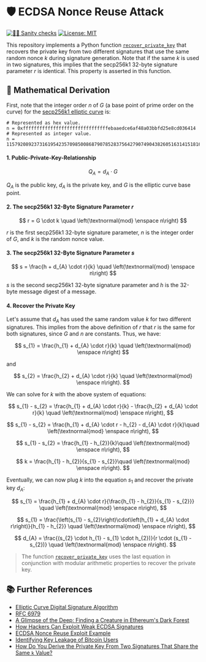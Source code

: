 # 🛡️ ECDSA Nonce Reuse Attack

[![👮‍♂️ Sanity checks](https://github.com/pcaversaccio/ecdsa-nonce-reuse-attack/actions/workflows/checks.yml/badge.svg)](https://github.com/pcaversaccio/ecdsa-nonce-reuse-attack/actions/workflows/checks.yml)
[![License: MIT](https://img.shields.io/badge/License-MIT-blue.svg)](https://opensource.org/license/mit)

This repository implements a Python function [`recover_private_key`](https://github.com/pcaversaccio/ecdsa-nonce-reuse-attack/blob/main/scripts/recover_private_key.py) that recovers the private key from two different signatures that use the same random nonce $k$ during signature generation. Note that if the same $k$ is used in two signatures, this implies that the secp256k1 32-byte signature parameter $r$ is identical. This property is asserted in this function.

## 🧠 Mathematical Derivation

First, note that the integer order $n$ of $G$ (a base point of prime order on the curve) for the [secp256k1 elliptic curve](https://en.bitcoin.it/wiki/Secp256k1) is:

```console
# Represented as hex value.
n = 0xfffffffffffffffffffffffffffffffebaaedce6af48a03bbfd25e8cd036414
# Represented as integer value.
n = 115792089237316195423570985008687907852837564279074904382605163141518161494337
```

#### 1. Public-Private-Key-Relationship

<!-- prettier-ignore-start -->
$$ Q_{A} = d_{A} \cdot G $$
<!-- prettier-ignore-end -->

$Q_{A}$ is the public key, $d_{A}$ is the private key, and $G$ is the elliptic curve base point.

#### 2. The secp256k1 32-Byte Signature Parameter $r$

<!-- prettier-ignore-start -->
$$ r = G \cdot k \quad \left(\textnormal{mod} \enspace n\right) $$
<!-- prettier-ignore-end -->

$r$ is the first secp256k1 32-byte signature parameter, $n$ is the integer order of $G$, and $k$ is the random nonce value.

#### 3. The secp256k1 32-Byte Signature Parameter $s$

<!-- prettier-ignore-start -->
$$ s = \frac{h + d_{A} \cdot r}{k} \quad \left(\textnormal{mod} \enspace n\right) $$
<!-- prettier-ignore-end -->

$s$ is the second secp256k1 32-byte signature parameter and $h$ is the 32-byte message digest of a message.

#### 4. Recover the Private Key

Let's assume that $d_{A}$ has used the same random value $k$ for two different signatures. This implies from the above definition of $r$ that $r$ is the same for both signatures, since $G$ and $n$ are constants. Thus, we have:

<!-- prettier-ignore-start -->
$$ s_{1} = \frac{h_{1} + d_{A} \cdot r}{k} \quad \left(\textnormal{mod} \enspace n\right) $$
<!-- prettier-ignore-end -->

and

<!-- prettier-ignore-start -->
$$ s_{2} = \frac{h_{2} + d_{A} \cdot r}{k} \quad \left(\textnormal{mod} \enspace n\right). $$
<!-- prettier-ignore-end -->

We can solve for $k$ with the above system of equations:

<!-- prettier-ignore-start -->
$$ s_{1} - s_{2} =  \frac{h_{1} + d_{A} \cdot r}{k} - \frac{h_{2} + d_{A} \cdot r}{k} \quad \left(\textnormal{mod} \enspace n\right), $$

$$ s_{1} - s_{2} =  \frac{h_{1} + d_{A} \cdot r - h_{2} - d_{A} \cdot r}{k}\quad \left(\textnormal{mod} \enspace n\right), $$

$$ s_{1} - s_{2} =  \frac{h_{1} - h_{2}}{k}\quad \left(\textnormal{mod} \enspace n\right), $$

$$ k =  \frac{h_{1} - h_{2}}{s_{1} - s_{2}}\quad \left(\textnormal{mod} \enspace n\right). $$
<!-- prettier-ignore-end -->

Eventually, we can now plug $k$ into the equation $s_{1}$ and recover the private key $d_{A}$:

<!-- prettier-ignore-start -->
$$ s_{1} = \frac{h_{1} + d_{A} \cdot r}{\frac{h_{1} - h_{2}}{s_{1} - s_{2}}} \quad \left(\textnormal{mod} \enspace n\right), $$

$$ s_{1} = \frac{\left(s_{1} - s_{2}\right)\cdot\left(h_{1} + d_{A} \cdot r\right)}{h_{1} - h_{2}} \quad \left(\textnormal{mod} \enspace n\right), $$

$$ d_{A} = \frac{(s_{2} \cdot h_{1} - s_{1} \cdot h_{2})}{r \cdot (s_{1} - s_{2})} \quad \left(\textnormal{mod} \enspace n\right). $$
<!-- prettier-ignore-end -->

> The function [`recover_private_key`](./scripts/recover_private_key.py) uses the last equation in conjunction with modular arithmetic properties to recover the private key.

## 📚 Further References

- [Elliptic Curve Digital Signature Algorithm](https://en.wikipedia.org/wiki/Elliptic_Curve_Digital_Signature_Algorithm)
- [RFC 6979](https://datatracker.ietf.org/doc/html/rfc6979)
- [A Glimpse of the Deep: Finding a Creature in Ethereum's Dark Forest](https://bertcmiller.com/2021/12/28/glimpse_nonce_reuse.html)
- [How Hackers Can Exploit Weak ECDSA Signatures](https://www.halborn.com/blog/post/how-hackers-can-exploit-weak-ecdsa-signatures)
- [ECDSA Nonce Reuse Exploit Example](https://github.com/Marsh61/ECDSA-Nonce-Reuse-Exploit-Example)
- [Identifying Key Leakage of Bitcoin Users](https://link.springer.com/content/pdf/10.1007/978-3-030-00470-5_29.pdf)
- [How Do You Derive the Private Key From Two Signatures That Share the Same `k` Value?](https://bitcoin.stackexchange.com/a/73624)
